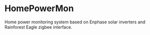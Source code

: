HomePowerMon
============

Home power monitoring system based on Enphase solar inverters and Rainforest Eagle zigbee interface.
